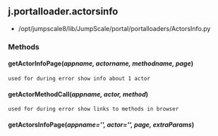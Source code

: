 <!-- toc -->
## j.portalloader.actorsinfo

- /opt/jumpscale8/lib/JumpScale/portal/portalloaders/ActorsInfo.py

### Methods

#### getActorInfoPage(*appname, actorname, methodname, page*) 

```
used for during error show info about 1 actor

```

#### getActorMethodCall(*appname, actor, method*) 

```
used for during error show links to methods in browser

```

#### getActorsInfoPage(*appname='', actor='', page, extraParams*) 

